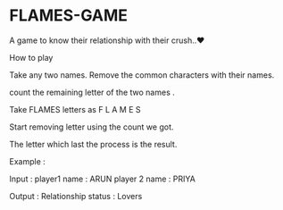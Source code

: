 # FLAMES-GAME
A game to  know their relationship with their crush..❤


How to play 

Take any two names.
Remove the common characters with their names.

count the remaining letter of the two names .

Take FLAMES letters as F L A M E S

Start removing letter using the count we got.

The letter which last the process is the result.

Example : 

Input :   player1 name : ARUN
          player 2 name : PRIYA

Output : Relationship status : Lovers
